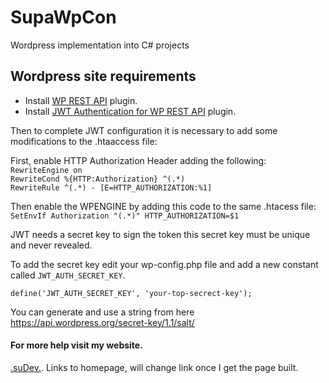 # SupaWpCon
 Wordpress implementation into C# projects
 
 ## Wordpress site requirements
 * Install [WP REST API](https://github.com/WP-API/WP-API) plugin. 
 * Install [JWT Authentication for WP REST API](https://wordpress.org/plugins/jwt-authentication-for-wp-rest-api/) plugin.

Then to complete JWT configuration it is necessary to add some modifications to the .htaaccess file:

First, enable HTTP Authorization Header adding the following:<br>
`RewriteEngine on`<br>
`RewriteCond %{HTTP:Authorization} ^(.*)`<br>
`RewriteRule ^(.*) - [E=HTTP_AUTHORIZATION:%1]`<br>

Then enable the WPENGINE by adding this code to the same .htacess file:<br>
`SetEnvIf Authorization "(.*)" HTTP_AUTHORIZATION=$1`

JWT needs a secret key to sign the token this secret key must be unique and never revealed.

To add the secret key edit your wp-config.php file and add a new constant called `JWT_AUTH_SECRET_KEY`.<br>

`define('JWT_AUTH_SECRET_KEY', 'your-top-secrect-key');`<br>

You can generate and use a string from here https://api.wordpress.org/secret-key/1.1/salt/

#### For more help visit my website. 
[.suDev.](https://supadev.com).
Links to homepage, will change link once I get the page built.
